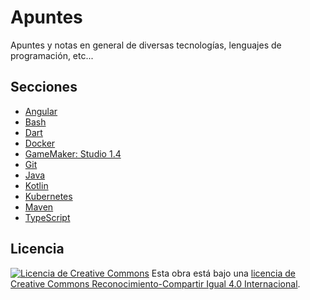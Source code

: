 # Apuntes

Apuntes y notas en general de diversas tecnologías, lenguajes de programación, etc...

## Secciones

* [Angular](.//angular//angular.md)
* [Bash](.//bash//bash.md)
* [Dart](.//dart//dart.md)
* [Docker](.//docker//docker.md)
* [GameMaker: Studio 1.4](.//gamemaker//gamemaker.md)
* [Git](.//git//git.md)
* [Java](.//java//java.md)
* [Kotlin](.//kotlin//kotlin.md)
* [Kubernetes](.//kubernetes//kubernetes.md)
* [Maven](.//maven//maven.md)
* [TypeScript](.//typescript//typescript)

## Licencia

[![Licencia de Creative Commons](https://i.creativecommons.org/l/by-sa/4.0/80x15.png)](http://creativecommons.org/licenses/by-sa/4.0/)
Esta obra está bajo una [licencia de Creative Commons Reconocimiento-Compartir Igual 4.0 Internacional](http://creativecommons.org/licenses/by-sa/4.0/).

